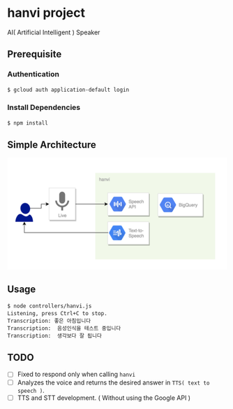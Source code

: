 # hanvi project
AI( Artificial Intelligent ) Speaker

## Prerequisite
### Authentication
```bash
$ gcloud auth application-default login
```

### Install Dependencies
```bash
$ npm install
```

## Simple Architecture
<img src="/arch/architecture.png" style="max-width:100%;max-height:100%;">

## Usage
```bash
$ node controllers/hanvi.js
Listening, press Ctrl+C to stop.
Transcription: 좋은 아침입니다
Transcription:  음성인식을 테스트 중입니다
Transcription:  생각보다 잘 됩니다
```

## TODO
  - [ ] Fixed to respond only when calling `hanvi`
  - [ ] Analyzes the voice and returns the desired answer in `TTS( text to speech )`.
  - [ ] TTS and STT development. ( Without using the Google API )
